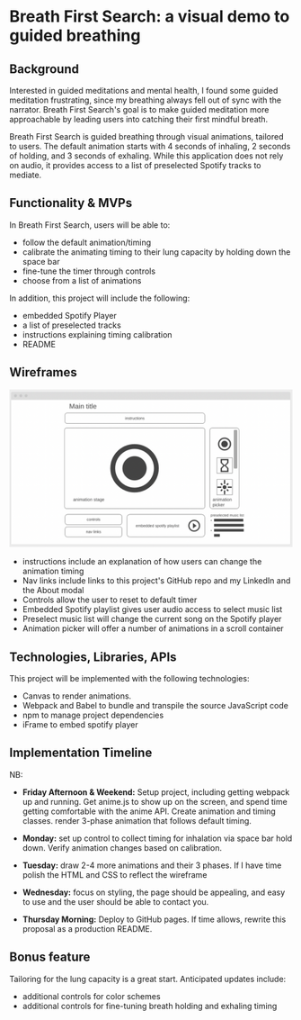 # Breath First Search: a visual demo to guided breathing

## Background
Interested in guided meditations and mental health, I found some guided meditation frustrating, since my breathing always fell out of sync with the narrator. Breath First Search's goal is to make guided meditation more approachable by leading users into catching their first mindful breath.

Breath First Search is guided breathing through visual animations, tailored to users. The default animation starts with 4 seconds of inhaling, 2 seconds of holding, and 3 seconds of exhaling. While this application does not rely on audio, it provides access to a list of preselected Spotify tracks to mediate. 

## Functionality & MVPs

In Breath First Search, users will be able to:
 - follow the default animation/timing
 - calibrate the animating timing to their lung capacity by holding down the space bar
 - fine-tune the timer through controls 
 - choose from a list of animations
 


In addition, this project will include the following:
- embedded Spotify Player
- a list of preselected tracks
- instructions explaining timing calibration
- README

## Wireframes
![This is an image](wireFrame.png)
- instructions include an explanation of how users can change the animation timing
- Nav links include links to this project's GitHub repo and my LinkedIn and the About modal
- Controls allow the user to reset to default timer
- Embedded Spotify playlist gives user audio access to select music list
- Preselect music list will change the current song on the Spotify player
- Animation picker will offer a number of animations in a scroll container

## Technologies, Libraries, APIs
This project will be implemented with the following technologies:
- Canvas to render animations. 
- Webpack and Babel to bundle and transpile the source JavaScript code
- npm to manage project dependencies
- iFrame to embed spotify player



## Implementation Timeline
NB:

- **Friday Afternoon & Weekend:** Setup project, including getting webpack up and running. Get anime.js to show up on the screen, and spend time getting comfortable with the anime API. Create animation and timing classes. render 3-phase animation that follows default timing.

- **Monday:** set up control to collect timing for inhalation via space bar hold down. Verify animation changes based on calibration. 

 - **Tuesday:** draw 2-4 more animations and their 3 phases. If I have time polish the HTML and CSS to reflect the wireframe

- **Wednesday:** focus on styling, the page should be appealing, and easy to use and the user should be able to contact you. 

- **Thursday Morning:** Deploy to GitHub pages. If time allows, rewrite this proposal as a production README.

## Bonus feature
Tailoring for the lung capacity is a great start.
Anticipated updates include:
- additional controls for color schemes
- additional controls for fine-tuning  breath holding and exhaling timing

